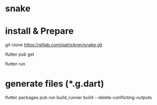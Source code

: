 # snake

# install & Prepare
git clone https://gitlab.com/patrickrgn/snake.git

flutter pub get

flutter run

# generate files (*.g.dart)
flutter packages pub run build_runner build --delete-conflicting-outputs
